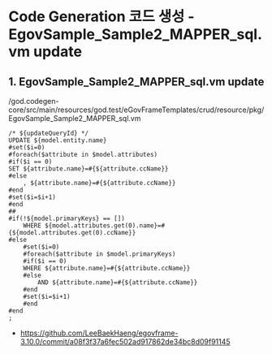 # Code Generation 코드 생성 - EgovSample_Sample2_MAPPER_sql.vm update

## 1. EgovSample_Sample2_MAPPER_sql.vm update

/god.codegen-core/src/main/resources/god.test/eGovFrameTemplates/crud/resource/pkg/EgovSample_Sample2_MAPPER_sql.vm

```
/* ${updateQueryId} */
UPDATE ${model.entity.name}
#set($i=0)	
#foreach($attribute in $model.attributes)
#if($i == 0)
SET ${attribute.name}=#{${attribute.ccName}}
#else
	, ${attribute.name}=#{${attribute.ccName}}
#end
#set($i=$i+1)
#end	
##		
#if(!${model.primaryKeys} == [])
    WHERE ${model.attributes.get(0).name}=#{${model.attributes.get(0).ccName}}
#else
	#set($i=0)	
	#foreach($attribute in $model.primaryKeys)
	#if($i == 0)
	WHERE ${attribute.name}=#{${attribute.ccName}}
	#else
		AND ${attribute.name}=#{${attribute.ccName}}
	#end
	#set($i=$i+1)
	#end
#end
;
```

- https://github.com/LeeBaekHaeng/egovframe-3.10.0/commit/a08f3f37a6fec502ad917862de34bc8d09f91145
